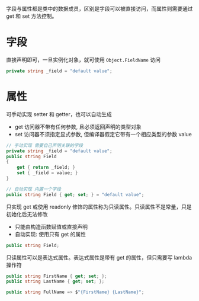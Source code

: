 字段与属性都是类中的数据成员，区别是字段可以被直接访问，而属性则需要通过 get 和 set 方法控制。
# 字段

直接声明即可，一旦实例化对象，就可使用 `Object.FieldName` 访问

```c#
private string _field = "default value";
```
# 属性

可手动实现 setter 和 getter，也可以自动生成
- get 访问器不带有任何参数, 且必须返回声明的类型对象
- set 访问器不须指定显式参数, 但编译器假定它带有一个相应类型的参数 value

```csharp
// 手动实现 需要自己声明关联的字段
private string _field = "default value";
public string Field
{
    get { return _field; }
    set { _field = value; }
}

// 自动实现 内置一个字段
public string Field { get; set; } = "default value";
```

只实现 get 或使用 readonly 修饰的属性称为只读属性。只读属性不是常量，只是初始化后无法修改
- 只能由构造函数赋值或直接声明
- 自动实现: 使用只有 get 的属性

```c#
public string Field;
```

只读属性可以是表达式属性。表达式属性是带有 get 的属性，但只需要写 lambda 操作符

```c#
public string FirstName { get; set; };
public string LastName { get; set; };

public string FullName => $"{FirstName} {LastName}";
```
